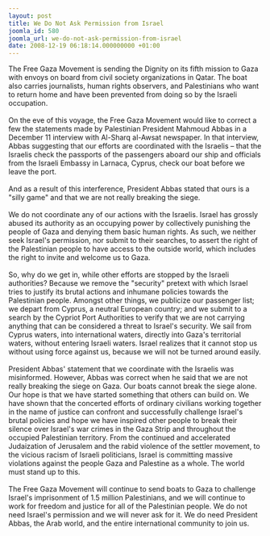 ```yaml
---
layout: post
title: We Do Not Ask Permission from Israel
joomla_id: 580
joomla_url: we-do-not-ask-permission-from-israel
date: 2008-12-19 06:18:14.000000000 +01:00
---
```

The Free Gaza Movement is sending the Dignity on its fifth mission to Gaza with envoys on board from civil society organizations in Qatar. The boat also carries journalists, human rights observers, and Palestinians who want to return home and have been prevented from doing so by the Israeli occupation.<br /><br />On the eve of this voyage, the Free Gaza Movement would like to correct a few the statements made by Palestinian President Mahmoud Abbas in a December 11 interview with Al-Sharq al-Awsat newspaper. In that interview, Abbas suggesting that our efforts are coordinated with the Israelis &ndash; that the Israelis check the passports of the passengers aboard our ship and officials from the Israeli Embassy in Larnaca, Cyprus, check our boat before we leave the port. <br /><br />And as a result of this interference, President Abbas stated that ours is a &quot;silly game&quot; and that we are not really breaking the siege.<br /><br />We do not coordinate any of our actions with the Israelis. Israel has grossly abused its authority as an occupying power by collectively punishing the people of Gaza and denying them basic human rights. As such, we neither seek Israel's permission, nor submit to their searches, to assert the right of the Palestinian people to have access to the outside world, which includes the right to invite and welcome us to Gaza.<br /><br />So, why do we get in, while other efforts are stopped by the Israeli authorities? Because we remove the &quot;security&quot; pretext with which Israel tries to justify its brutal actions and inhumane policies towards the Palestinian people. Amongst other things, we publicize our passenger list; we depart from Cyprus, a neutral European country; and we submit to a search by the Cypriot Port Authorities to verify that we are not carrying anything that can be considered a threat to Israel's security. We sail from Cyprus waters, into international waters, directly into Gaza's territorial waters, without entering Israeli waters. Israel realizes that it cannot stop us without using force against us, because we will not be turned around easily. <br /><br />President Abbas' statement that we coordinate with the Israelis was misinformed. However, Abbas was correct when he said that we are not really breaking the siege on Gaza. Our boats cannot break the siege alone. Our hope is that we have started something that others can build on. We have shown that the concerted efforts of ordinary civilians working together in the name of justice can confront and successfully challenge Israel's brutal policies and hope we have inspired other people to break their silence over Israel's war crimes in the Gaza Strip and throughout the occupied Palestinian territory. From the continued and accelerated Judaization of Jerusalem and the rabid violence of the settler movement, to the vicious racism of Israeli politicians, Israel is committing massive violations against the people Gaza and Palestine as a whole. The world must stand up to this.<br /><br />The Free Gaza Movement will continue to send boats to Gaza to challenge Israel's imprisonment of 1.5 million Palestinians, and we will continue to work for freedom and justice for all of the Palestinian people. We do not need Israel's permission and we will never ask for it. We do need President Abbas, the Arab world, and the entire international community to join us.<p><a href=""></a></p>
